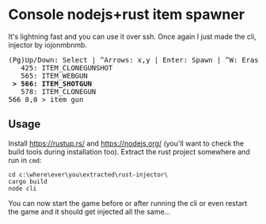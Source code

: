# Console nodejs+rust item spawner
It's lightning fast and you can use it over ssh. Once again I just made the cli, injector by iojonmbnmb.
<pre>
(Pg)Up/Down: Select | ^Arrows: x,y | Enter: Spawn | ^W: Erase Word | ^C: Quit
   425: ITEM_CLONEGUNSHOT
   565: ITEM_WEBGUN
<b> &gt; 566: ITEM_SHOTGUN</b>
   578: ITEM_CLONEGUN
566 0,0 > item gun_
</pre>
## Usage
Install https://rustup.rs/ and https://nodejs.org/ (you'll want to check the build tools during installation too). Extract the rust project somewhere and run in `cmd`:
```
cd c:\where\ever\you\extracted\rust-injector\
cargo build
node cli
```
You can now start the game before or after running the cli or even restart the game and it should get injected all the same...